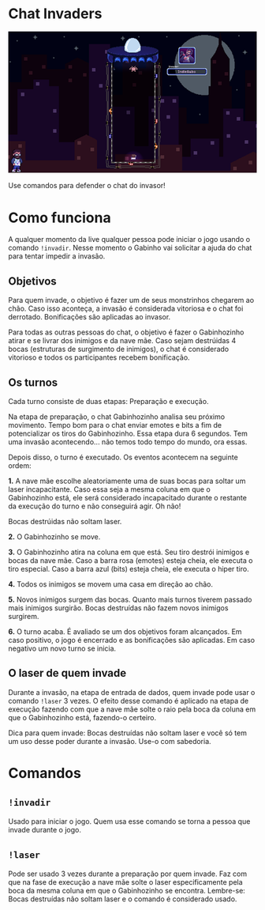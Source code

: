 # Chat Invaders

![ Chat Invaders ](../../../images/chat-invaders.png)

Use comandos para defender o chat do invasor!

# Como funciona

A qualquer momento da live qualquer pessoa pode iniciar o jogo usando o comando `!invadir`. Nesse momento o Gabinho vai solicitar a ajuda do chat para tentar impedir a invasão.

## Objetivos

Para quem invade, o objetivo é fazer um de seus monstrinhos chegarem ao chão. Caso isso aconteça, a invasão é considerada vitoriosa e o chat foi derrotado. Bonificações são aplicadas ao invasor.

Para todas as outras pessoas do chat, o objetivo é fazer o Gabinhozinho atirar e se livrar dos inimigos e da nave mãe. Caso sejam destrúidas 4 bocas (estruturas de surgimento de inimigos), o chat é considerado vitorioso e todos os participantes recebem bonificação.

## Os turnos

Cada turno consiste de duas etapas: Preparação e execução.

Na etapa de preparação, o chat Gabinhozinho analisa seu próximo movimento. Tempo bom para o chat enviar emotes e bits a fim de potencializar os tiros do Gabinhozinho. Essa etapa dura 6 segundos. Tem uma invasão acontecendo... não temos todo tempo do mundo, ora essas.

Depois disso, o turno é executado. Os eventos acontecem na seguinte ordem:

**1.** A nave mãe escolhe aleatoriamente uma de suas bocas para soltar um laser incapacitante. Caso essa seja a mesma coluna em que o Gabinhozinho está, ele será considerado incapacitado durante o restante da execução do turno e não conseguirá agir. Oh não!

Bocas destrúidas não soltam laser.

**2.** O Gabinhozinho se move.

**3.** O Gabinhozinho atira na coluna em que está. Seu tiro destrói inimigos e bocas da nave mãe. Caso a barra rosa (emotes) esteja cheia, ele executa o tiro especial. Caso a barra azul (bits) esteja cheia, ele executa o hiper tiro.

**4.** Todos os inimigos se movem uma casa em direção ao chão.

**5.** Novos inimigos surgem das bocas. Quanto mais turnos tiverem passado mais inimigos surgirão. Bocas destruídas não fazem novos inimigos surgirem.

**6.** O turno acaba. É avaliado se um dos objetivos foram alcançados. Em caso positivo, o jogo é encerrado e as bonificações são aplicadas. Em caso negativo um novo turno se inicia.

## O laser de quem invade

Durante a invasão, na etapa de entrada de dados, quem invade pode usar o comando `!laser` 3 vezes. O efeito desse comando é aplicado na etapa de execução fazendo com que a nave mãe solte o raio pela boca da coluna em que o Gabinhozinho está, fazendo-o certeiro.

Dica para quem invade: Bocas destruídas não soltam laser e você só tem um uso desse poder durante a invasão. Use-o com sabedoria.

# Comandos

## `!invadir`

Usado para iniciar o jogo. Quem usa esse comando se torna a pessoa que invade durante o jogo.

## `!laser`

Pode ser usado 3 vezes durante a preparação por quem invade. Faz com que na fase de execução a nave mãe solte o laser especificamente pela boca da mesma coluna em que o Gabinhozinho se encontra. Lembre-se: Bocas destruídas não soltam laser e o comando é considerado usado.